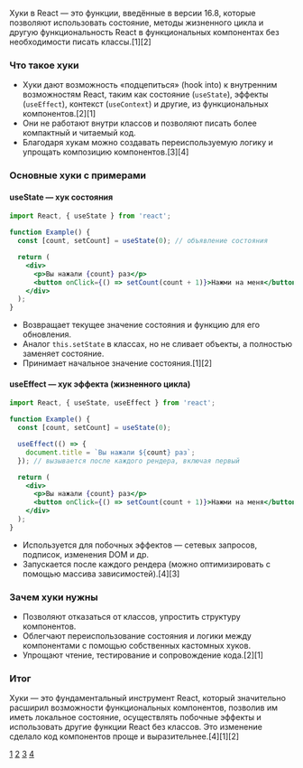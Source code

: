 Хуки в React — это функции, введённые в версии 16.8, которые позволяют использовать состояние, методы жизненного цикла и другую функциональность React в функциональных компонентах без необходимости писать классы.[1][2]

### Что такое хуки

- Хуки дают возможность «подцепиться» (hook into) к внутренним возможностям React, таким как состояние (`useState`), эффекты (`useEffect`), контекст (`useContext`) и другие, из функциональных компонентов.[2][1]
- Они не работают внутри классов и позволяют писать более компактный и читаемый код.
- Благодаря хукам можно создавать переиспользуемую логику и упрощать композицию компонентов.[3][4]

### Основные хуки с примерами

#### useState — хук состояния

```jsx
import React, { useState } from 'react';

function Example() {
  const [count, setCount] = useState(0); // объявление состояния

  return (
    <div>
      <p>Вы нажали {count} раз</p>
      <button onClick={() => setCount(count + 1)}>Нажми на меня</button>
    </div>
  );
}
```

- Возвращает текущее значение состояния и функцию для его обновления.
- Аналог `this.setState` в классах, но не сливает объекты, а полностью заменяет состояние.
- Принимает начальное значение состояния.[1][2]

#### useEffect — хук эффекта (жизненного цикла)

```jsx
import React, { useState, useEffect } from 'react';

function Example() {
  const [count, setCount] = useState(0);

  useEffect(() => {
    document.title = `Вы нажали ${count} раз`;
  }); // вызывается после каждого рендера, включая первый

  return (
    <div>
      <p>Вы нажали {count} раз</p>
      <button onClick={() => setCount(count + 1)}>Нажми на меня</button>
    </div>
  );
}
```

- Используется для побочных эффектов — сетевых запросов, подписок, изменения DOM и др.
- Запускается после каждого рендера (можно оптимизировать с помощью массива зависимостей).[4][3]

### Зачем хуки нужны

- Позволяют отказаться от классов, упростить структуру компонентов.
- Облегчают переиспользование состояния и логики между компонентами с помощью собственных кастомных хуков.
- Упрощают чтение, тестирование и сопровождение кода.[2][1]

### Итог

Хуки — это фундаментальный инструмент React, который значительно расширил возможности функциональных компонентов, позволив им иметь локальное состояние, осуществлять побочные эффекты и использовать другие функции React без классов. Это изменение сделало код компонентов проще и выразительнее.[4][1][2]

[1](https://ru.legacy.reactjs.org/docs/higher-order-components.html)
[2](https://www.hackfrontend.com/docs/react/what-is-hoc)
[3](https://habr.com/ru/companies/ruvds/articles/428572/)
[4](https://webformyself.com/chto-takoe-komponenty-vysshego-poryadka-v-react/)
